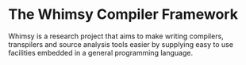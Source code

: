# The Whimsy Compiler Framework

Whimsy is a research project that aims to make writing compilers, transpilers
and source analysis tools easier by supplying easy to use facilities embedded in
a general programming language.
